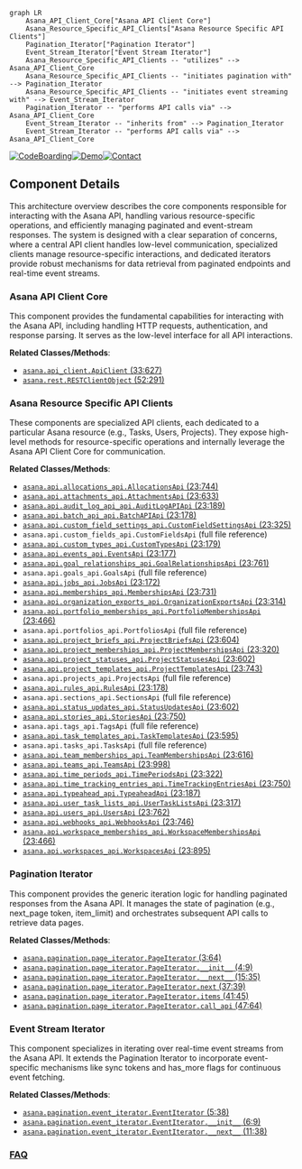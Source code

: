 ```mermaid
graph LR
    Asana_API_Client_Core["Asana API Client Core"]
    Asana_Resource_Specific_API_Clients["Asana Resource Specific API Clients"]
    Pagination_Iterator["Pagination Iterator"]
    Event_Stream_Iterator["Event Stream Iterator"]
    Asana_Resource_Specific_API_Clients -- "utilizes" --> Asana_API_Client_Core
    Asana_Resource_Specific_API_Clients -- "initiates pagination with" --> Pagination_Iterator
    Asana_Resource_Specific_API_Clients -- "initiates event streaming with" --> Event_Stream_Iterator
    Pagination_Iterator -- "performs API calls via" --> Asana_API_Client_Core
    Event_Stream_Iterator -- "inherits from" --> Pagination_Iterator
    Event_Stream_Iterator -- "performs API calls via" --> Asana_API_Client_Core
```
[![CodeBoarding](https://img.shields.io/badge/Generated%20by-CodeBoarding-9cf?style=flat-square)](https://github.com/CodeBoarding/CodeBoarding)[![Demo](https://img.shields.io/badge/Try%20our-Demo-blue?style=flat-square)](https://www.codeboarding.org/demo)[![Contact](https://img.shields.io/badge/Contact%20us%20-%20contact@codeboarding.org-lightgrey?style=flat-square)](mailto:contact@codeboarding.org)

## Component Details

This architecture overview describes the core components responsible for interacting with the Asana API, handling various resource-specific operations, and efficiently managing paginated and event-stream responses. The system is designed with a clear separation of concerns, where a central API client handles low-level communication, specialized clients manage resource-specific interactions, and dedicated iterators provide robust mechanisms for data retrieval from paginated endpoints and real-time event streams.

### Asana API Client Core
This component provides the fundamental capabilities for interacting with the Asana API, including handling HTTP requests, authentication, and response parsing. It serves as the low-level interface for all API interactions.


**Related Classes/Methods**:

- <a href="https://github.com/Asana/python-asana/blob/master/asana/api_client.py#L33-L627" target="_blank" rel="noopener noreferrer">`asana.api_client.ApiClient` (33:627)</a>
- <a href="https://github.com/Asana/python-asana/blob/master/asana/rest.py#L52-L291" target="_blank" rel="noopener noreferrer">`asana.rest.RESTClientObject` (52:291)</a>


### Asana Resource Specific API Clients
These components are specialized API clients, each dedicated to a particular Asana resource (e.g., Tasks, Users, Projects). They expose high-level methods for resource-specific operations and internally leverage the Asana API Client Core for communication.


**Related Classes/Methods**:

- <a href="https://github.com/Asana/python-asana/blob/master/asana/api/allocations_api.py#L23-L744" target="_blank" rel="noopener noreferrer">`asana.api.allocations_api.AllocationsApi` (23:744)</a>
- <a href="https://github.com/Asana/python-asana/blob/master/asana/api/attachments_api.py#L23-L633" target="_blank" rel="noopener noreferrer">`asana.api.attachments_api.AttachmentsApi` (23:633)</a>
- <a href="https://github.com/Asana/python-asana/blob/master/asana/api/audit_log_api_api.py#L23-L189" target="_blank" rel="noopener noreferrer">`asana.api.audit_log_api_api.AuditLogAPIApi` (23:189)</a>
- <a href="https://github.com/Asana/python-asana/blob/master/asana/api/batch_api_api.py#L23-L178" target="_blank" rel="noopener noreferrer">`asana.api.batch_api_api.BatchAPIApi` (23:178)</a>
- <a href="https://github.com/Asana/python-asana/blob/master/asana/api/custom_field_settings_api.py#L23-L325" target="_blank" rel="noopener noreferrer">`asana.api.custom_field_settings_api.CustomFieldSettingsApi` (23:325)</a>
- `asana.api.custom_fields_api.CustomFieldsApi` (full file reference)
- <a href="https://github.com/Asana/python-asana/blob/master/asana/api/custom_types_api.py#L23-L179" target="_blank" rel="noopener noreferrer">`asana.api.custom_types_api.CustomTypesApi` (23:179)</a>
- <a href="https://github.com/Asana/python-asana/blob/master/asana/api/events_api.py#L23-L177" target="_blank" rel="noopener noreferrer">`asana.api.events_api.EventsApi` (23:177)</a>
- <a href="https://github.com/Asana/python-asana/blob/master/asana/api/goal_relationships_api.py#L23-L761" target="_blank" rel="noopener noreferrer">`asana.api.goal_relationships_api.GoalRelationshipsApi` (23:761)</a>
- `asana.api.goals_api.GoalsApi` (full file reference)
- <a href="https://github.com/Asana/python-asana/blob/master/asana/api/jobs_api.py#L23-L172" target="_blank" rel="noopener noreferrer">`asana.api.jobs_api.JobsApi` (23:172)</a>
- <a href="https://github.com/Asana/python-asana/blob/master/asana/api/memberships_api.py#L23-L731" target="_blank" rel="noopener noreferrer">`asana.api.memberships_api.MembershipsApi` (23:731)</a>
- <a href="https://github.com/Asana/python-asana/blob/master/asana/api/organization_exports_api.py#L23-L314" target="_blank" rel="noopener noreferrer">`asana.api.organization_exports_api.OrganizationExportsApi` (23:314)</a>
- <a href="https://github.com/Asana/python-asana/blob/master/asana/api/portfolio_memberships_api.py#L23-L466" target="_blank" rel="noopener noreferrer">`asana.api.portfolio_memberships_api.PortfolioMembershipsApi` (23:466)</a>
- `asana.api.portfolios_api.PortfoliosApi` (full file reference)
- <a href="https://github.com/Asana/python-asana/blob/master/asana/api/project_briefs_api.py#L23-L604" target="_blank" rel="noopener noreferrer">`asana.api.project_briefs_api.ProjectBriefsApi` (23:604)</a>
- <a href="https://github.com/Asana/python-asana/blob/master/asana/api/project_memberships_api.py#L23-L320" target="_blank" rel="noopener noreferrer">`asana.api.project_memberships_api.ProjectMembershipsApi` (23:320)</a>
- <a href="https://github.com/Asana/python-asana/blob/master/asana/api/project_statuses_api.py#L23-L602" target="_blank" rel="noopener noreferrer">`asana.api.project_statuses_api.ProjectStatusesApi` (23:602)</a>
- <a href="https://github.com/Asana/python-asana/blob/master/asana/api/project_templates_api.py#L23-L743" target="_blank" rel="noopener noreferrer">`asana.api.project_templates_api.ProjectTemplatesApi` (23:743)</a>
- `asana.api.projects_api.ProjectsApi` (full file reference)
- <a href="https://github.com/Asana/python-asana/blob/master/asana/api/rules_api.py#L23-L178" target="_blank" rel="noopener noreferrer">`asana.api.rules_api.RulesApi` (23:178)</a>
- `asana.api.sections_api.SectionsApi` (full file reference)
- <a href="https://github.com/Asana/python-asana/blob/master/asana/api/status_updates_api.py#L23-L602" target="_blank" rel="noopener noreferrer">`asana.api.status_updates_api.StatusUpdatesApi` (23:602)</a>
- <a href="https://github.com/Asana/python-asana/blob/master/asana/api/stories_api.py#L23-L750" target="_blank" rel="noopener noreferrer">`asana.api.stories_api.StoriesApi` (23:750)</a>
- `asana.api.tags_api.TagsApi` (full file reference)
- <a href="https://github.com/Asana/python-asana/blob/master/asana/api/task_templates_api.py#L23-L595" target="_blank" rel="noopener noreferrer">`asana.api.task_templates_api.TaskTemplatesApi` (23:595)</a>
- `asana.api.tasks_api.TasksApi` (full file reference)
- <a href="https://github.com/Asana/python-asana/blob/master/asana/api/team_memberships_api.py#L23-L616" target="_blank" rel="noopener noreferrer">`asana.api.team_memberships_api.TeamMembershipsApi` (23:616)</a>
- <a href="https://github.com/Asana/python-asana/blob/master/asana/api/teams_api.py#L23-L998" target="_blank" rel="noopener noreferrer">`asana.api.teams_api.TeamsApi` (23:998)</a>
- <a href="https://github.com/Asana/python-asana/blob/master/asana/api/time_periods_api.py#L23-L322" target="_blank" rel="noopener noreferrer">`asana.api.time_periods_api.TimePeriodsApi` (23:322)</a>
- <a href="https://github.com/Asana/python-asana/blob/master/asana/api/time_tracking_entries_api.py#L23-L750" target="_blank" rel="noopener noreferrer">`asana.api.time_tracking_entries_api.TimeTrackingEntriesApi` (23:750)</a>
- <a href="https://github.com/Asana/python-asana/blob/master/asana/api/typeahead_api.py#L23-L187" target="_blank" rel="noopener noreferrer">`asana.api.typeahead_api.TypeaheadApi` (23:187)</a>
- <a href="https://github.com/Asana/python-asana/blob/master/asana/api/user_task_lists_api.py#L23-L317" target="_blank" rel="noopener noreferrer">`asana.api.user_task_lists_api.UserTaskListsApi` (23:317)</a>
- <a href="https://github.com/Asana/python-asana/blob/master/asana/api/users_api.py#L23-L762" target="_blank" rel="noopener noreferrer">`asana.api.users_api.UsersApi` (23:762)</a>
- <a href="https://github.com/Asana/python-asana/blob/master/asana/api/webhooks_api.py#L23-L746" target="_blank" rel="noopener noreferrer">`asana.api.webhooks_api.WebhooksApi` (23:746)</a>
- <a href="https://github.com/Asana/python-asana/blob/master/asana/api/workspace_memberships_api.py#L23-L466" target="_blank" rel="noopener noreferrer">`asana.api.workspace_memberships_api.WorkspaceMembershipsApi` (23:466)</a>
- <a href="https://github.com/Asana/python-asana/blob/master/asana/api/workspaces_api.py#L23-L895" target="_blank" rel="noopener noreferrer">`asana.api.workspaces_api.WorkspacesApi` (23:895)</a>


### Pagination Iterator
This component provides the generic iteration logic for handling paginated responses from the Asana API. It manages the state of pagination (e.g., next_page token, item_limit) and orchestrates subsequent API calls to retrieve data pages.


**Related Classes/Methods**:

- <a href="https://github.com/Asana/python-asana/blob/master/asana/pagination/page_iterator.py#L3-L64" target="_blank" rel="noopener noreferrer">`asana.pagination.page_iterator.PageIterator` (3:64)</a>
- <a href="https://github.com/Asana/python-asana/blob/master/asana/pagination/page_iterator.py#L4-L9" target="_blank" rel="noopener noreferrer">`asana.pagination.page_iterator.PageIterator.__init__` (4:9)</a>
- <a href="https://github.com/Asana/python-asana/blob/master/asana/pagination/page_iterator.py#L15-L35" target="_blank" rel="noopener noreferrer">`asana.pagination.page_iterator.PageIterator.__next__` (15:35)</a>
- <a href="https://github.com/Asana/python-asana/blob/master/asana/pagination/page_iterator.py#L37-L39" target="_blank" rel="noopener noreferrer">`asana.pagination.page_iterator.PageIterator.next` (37:39)</a>
- <a href="https://github.com/Asana/python-asana/blob/master/asana/pagination/page_iterator.py#L41-L45" target="_blank" rel="noopener noreferrer">`asana.pagination.page_iterator.PageIterator.items` (41:45)</a>
- <a href="https://github.com/Asana/python-asana/blob/master/asana/pagination/page_iterator.py#L47-L64" target="_blank" rel="noopener noreferrer">`asana.pagination.page_iterator.PageIterator.call_api` (47:64)</a>


### Event Stream Iterator
This component specializes in iterating over real-time event streams from the Asana API. It extends the Pagination Iterator to incorporate event-specific mechanisms like sync tokens and has_more flags for continuous event fetching.


**Related Classes/Methods**:

- <a href="https://github.com/Asana/python-asana/blob/master/asana/pagination/event_iterator.py#L5-L38" target="_blank" rel="noopener noreferrer">`asana.pagination.event_iterator.EventIterator` (5:38)</a>
- <a href="https://github.com/Asana/python-asana/blob/master/asana/pagination/event_iterator.py#L6-L9" target="_blank" rel="noopener noreferrer">`asana.pagination.event_iterator.EventIterator.__init__` (6:9)</a>
- <a href="https://github.com/Asana/python-asana/blob/master/asana/pagination/event_iterator.py#L11-L38" target="_blank" rel="noopener noreferrer">`asana.pagination.event_iterator.EventIterator.__next__` (11:38)</a>




### [FAQ](https://github.com/CodeBoarding/GeneratedOnBoardings/tree/main?tab=readme-ov-file#faq)